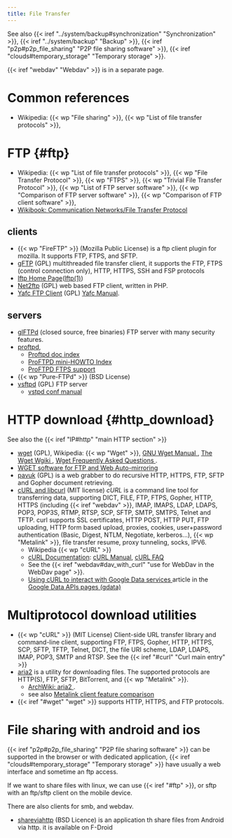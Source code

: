 ```yaml
---
title: File Transfer
---
```


See also {{< iref "../system/backup#synchronization" "Synchronization" >}},
{{< iref "../system/backup" "Backup" >}},
{{< iref "p2p#p2p_file_sharing" "P2P file sharing software" >}},
{{< iref "clouds#temporary_storage" "Temporary storage" >}}.

{{< iref "webdav" "Webdav" >}} is in a separate page.

# Common references

-   Wikipedia: {{< wp "File sharing" >}}, {{< wp "List of file transfer protocols" >}},


# FTP {#ftp}
-   Wikipedia: {{< wp "List of file transfer protocols" >}},
    {{< wp "File Transfer Protocol" >}}, {{< wp "FTPS" >}}, {{< wp "Trivial File Transfer Protocol" >}},
    {{< wp "List of FTP server software" >}}, {{< wp "Comparison of FTP server software" >}},
    {{< wp "Comparison of FTP client software" >}},
-   [Wikibook: Communication Networks/File Transfer Protocol
    ](http://en.wikibooks.org/wiki/Communication_Networks/File_Transfer_Protocol)

## clients
-   {{< wp "FireFTP" >}} (Mozilla Public License) is a ftp client plugin for
    mozilla. It supports FTP, FTPS, and SFTP.
-   [gFTP](http://gftp.seul.org/) (GPL)
    multithreaded file transfer client, it supports the FTP,
    FTPS (control connection only), HTTP, HTTPS, SSH and FSP protocols
-   [lftp Home Page](http://lftp.yar.ru/)([lftp(1)](http://man.cx/lftp(1)))
-   [Net2ftp](http://www.net2ftp.com) (GPL)
    web based FTP client, written in PHP.
-   [Yafc FTP Client](http://www.yafc-ftp.com/) (GPL)
    [Yafc Manual](http://www.yafc-ftp.com/manual/).

## servers
-   [glFTPd](http://en.wikipedia.org/wiki/Glftpd) (closed source, free binaries)
    FTP server with many security features.
-   [proftpd](http://www.proftpd.org/),
    - [Proftpd doc index](http://www.proftpd.org/docs/)
    - [ProFTPD mini-HOWTO Index](http://www.proftpd.org/docs/howto/)
    - [ProFTPD FTPS support](http://www.proftpd.org/docs/howto/TLS.html)
-   {{< wp "Pure-FTPd" >}} (BSD License)
-   [vsftpd](https://security.appspot.com/vsftpd.html) (GPL)
    FTP server
    -   [vstpd conf manual
        ](https://security.appspot.com/vsftpd/vsftpd_conf.html)

# HTTP download {#http_download}
See also the {{< iref "IP#http" "main HTTP section" >}}

-   <a name="wget"></a>[wget](http://www.gnu.org/software/wget/) (GPL),
    Wikipedia: {{< wp "Wget" >}},
    [GNU Wget Manual
    ](http://www.gnu.org/software/wget/manual/html_node/index.html),
    [The Wget Wgiki
    ](http://wget.addictivecode.org/),
    [Wget Frequently Asked Questions
    ](http://wget.addictivecode.org/FrequentlyAskedQuestions).
-   [WGET software for FTP and Web Auto-mirroring
    ](http://www.ccp14.ac.uk/mirror/wget.htm)
-   [pavuk](http://www.pavuk.org/) (GPL) is a web grabber to do
    recursive HTTP, HTTPS, FTP, SFTP and Gopher document retrieving.
-   <a name="curl"></a>[cURL and libcurl](http://curl.haxx.se/) (MIT license)
    _cURL_ is a command line tool for transferring data, supporting DICT, FILE, FTP,
    FTPS, Gopher, HTTP, HTTPS (including {{< iref "webdav" >}}, IMAP, IMAPS, LDAP,
    LDAPS, POP3, POP3S, RTMP, RTSP, SCP, SFTP, SMTP, SMTPS, Telnet and TFTP.  curl
    supports SSL certificates, HTTP POST, HTTP PUT, FTP uploading, HTTP form based
    upload, proxies, cookies, user+password authentication (Basic, Digest, NTLM,
    Negotiate, kerberos...), {{< wp "Metalink" >}}, file transfer resume, proxy
    tunneling, socks, IPV6.
    -   Wikipedia {{< wp "cURL" >}}
    -   [cURL Documentation](http://curl.haxx.se/docs/):
        [cURL Manual](http://curl.haxx.se/docs/manual.html),
        [cURL FAQ](http://curl.haxx.se/docs/faq.html)
    -   See the
        {{< iref "webdav#dav_with_curl" "use for WebDav in the WebDav page" >}}.
    -   [Using cURL to interact with Google Data services
        ](https://developers.google.com/gdata/articles/using_cURL)
        article in the [Google Data APIs pages (gdata)
        ](https://developers.google.com/gdata/)


# Multiprotocol download utilities

-   {{< wp "cURL" >}} (MIT License)
    Client-side URL transfer library and command-line client,
    supporting FTP, FTPS, Gopher, HTTP, HTTPS, SCP, SFTP, TFTP,
    Telnet, DICT, the file URI scheme, LDAP, LDAPS, IMAP,
    POP3, SMTP and RTSP. See the
    {{< iref "#curl" "Curl main entry" >}}
-   <a name=aria2></a>[aria2](https://aria2.github.io/)
    is a utility for downloading files. The supported protocols are
    HTTP(S), FTP, SFTP, BitTorrent, and {{< wp "Metalink" >}}.
    -   [ArchWiki: aria2
        ](https://wiki.archlinux.org/index.php/Aria2).
    -   see also [Metalink client feature comparison
        ](https://en.wikipedia.org/wiki/Metalink#Metalink_client_feature_comparison)
-   {{< iref "#wget" "wget" >}}
    supports HTTP, HTTPS, and FTP protocols.

# File sharing with android and ios

{{< iref "p2p#p2p_file_sharing" "P2P file sharing software" >}} can be supported in the
browser or with dedicated application,
{{< iref "clouds#temporary_storage" "Temporary storage" >}} have usually a web interface
and sometime an ftp access.

If we want to share files with linux, we can use {{< iref "#ftp" >}}, or sftp with an
ftp/sftp client on the mobile device.

There are also clients for smb, and webdav.

-   [shareviahttp](https://github.com/marcosdiez/shareviahttp) (BSD Licence)
    is an application th share files from Android via http.
    it is available on F-Droid




<!--  Local Variables: -->
<!--  mode: markdown -->
<!--  ispell-local-dictionary: "english" -->
<!--  End: -->
